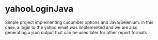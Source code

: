 # yahooLoginJava

Simple project implementing cucumber options and Java/Selenium. In this case, a login to the yahoo email was implemented and we are also generating a json output that can be used later for other report formats

